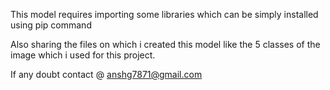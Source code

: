 This model requires importing some libraries which can be simply installed using pip command

Also sharing the files on which i created this model like the 5 classes of the image which i used for this project.

If any doubt contact @ anshg7871@gmail.com
